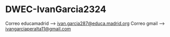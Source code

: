 # DWEC-IvanGarcia2324
Correo educamadrid --> ivan.garcia287@educa.madrid.org
Correo gmail --> ivangarciaperalta11@gmail.com

